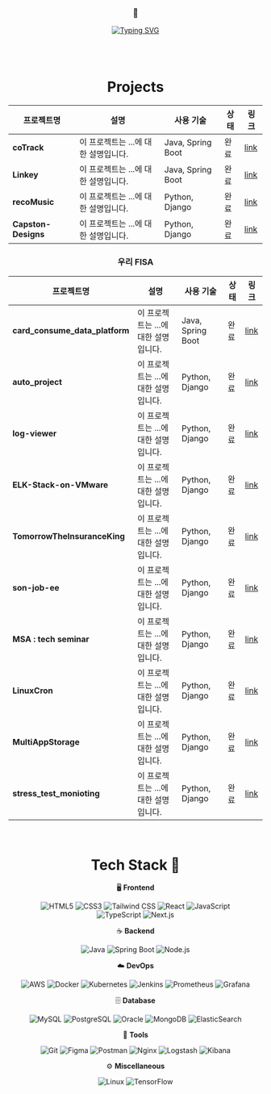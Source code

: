 <br><br>

<div align="center">
  <h3>💌</h3>
  <a href="https://git.io/typing-svg"><img src="https://readme-typing-svg.demolab.com?font=Readex+Pro&weight=300&size=33&pause=1000&color=31B7F7&center=true&vCenter=true&random=true&width=566&height=70&lines=Welcome+to+eundeom%E2%80%99s+GitHub!" alt="Typing SVG" /></a>


<br><br>

# Projects

| 프로젝트명       | 설명                                           | 사용 기술          | 상태        | 링크                           |
|------------------|------------------------------------------------|--------------------|-------------|--------------------------------|
| **coTrack**    | 이 프로젝트는 ...에 대한 설명입니다.          | Java, Spring Boot  | 완료     | [link](https://github.com/eundeom/coTrack)   |
| **Linkey**    | 이 프로젝트는 ...에 대한 설명입니다.          | Java, Spring Boot  | 완료     | [link](https://github.com/orgs/Seollal-TF-TEAM/repositories)   |
| **recoMusic**    | 이 프로젝트는 ...에 대한 설명입니다.          | Python, Django     | 완료        | [link](https://github.com/eundeom/recoMusic)   |
| **Capston-Designs**    | 이 프로젝트는 ...에 대한 설명입니다.          | Python, Django     | 완료        | [link](https://github.com/Capston-Designs)   |


### 우리 FISA
| 프로젝트명       | 설명                                           | 사용 기술          | 상태        | 링크                           |
|------------------|------------------------------------------------|--------------------|-------------|--------------------------------|
| **card_consume_data_platform**    | 이 프로젝트는 ...에 대한 설명입니다.          | Java, Spring Boot  | 완료     | [link](https://github.com/eundeom/card_consume_data_platform)   |
| **auto_project**    | 이 프로젝트는 ...에 대한 설명입니다.          | Python, Django     | 완료        | [link](https://github.com/eundeom/auto_project)   |
| **log-viewer**    | 이 프로젝트는 ...에 대한 설명입니다.          | Python, Django     | 완료        | [link](https://github.com/eundeom/log-viewer)   |
| **ELK-Stack-on-VMware**    | 이 프로젝트는 ...에 대한 설명입니다.          | Python, Django     | 완료        | [link](https://github.com/12-hours-is-enough/ELK-Stack-on-VMwaret)   |
| **TomorrowTheInsuranceKing**    | 이 프로젝트는 ...에 대한 설명입니다.          | Python, Django     | 완료        | [link](https://github.com/12-hours-is-enough/TomorrowTheInsuranceKing)   |
| **son-job-ee**    | 이 프로젝트는 ...에 대한 설명입니다.          | Python, Django     | 완료        | [link](https://github.com/12-hours-is-enough/son-job-ee)   |
| **MSA : tech seminar**    | 이 프로젝트는 ...에 대한 설명입니다.          | Python, Django     | 완료        | [link](https://github.com/12-hours-is-enough/seminar)   |
| **LinuxCron**    | 이 프로젝트는 ...에 대한 설명입니다.          | Python, Django     | 완료        | [link](https://github.com/WEAREKAWAII/LinuxCron)   |
| **MultiAppStorage**    | 이 프로젝트는 ...에 대한 설명입니다.          | Python, Django     | 완료        | [link](https://github.com/WEAREKAWAII/MultiAppStorage)   |
| **stress_test_monioting**    | 이 프로젝트는 ...에 대한 설명입니다.          | Python, Django     | 완료        | [link](https://github.com/WEAREHEJH/stress_test_monioting)   |

<br>




#  Tech Stack 🐬

<!-- Frontend -->
<p align=center>🖥️ <strong>Frontend</strong></p>
<div align=center class="badges">
  <img alt="HTML5" src="https://img.shields.io/badge/HTML5-B8001F?style=flat-square&logo=html5&logoColor=white&color=B8001F">
  <img alt="CSS3" src="https://img.shields.io/badge/CSS3-578FCA?style=flat-square&logo=CSS3">
  <img alt="Tailwind CSS" src="https://img.shields.io/badge/Tailwind%20CSS-48A6A7?style=flat-square&logo=tailwindcss&logoColor=FFFFFF"> 
  <img alt="React" src="https://img.shields.io/badge/React-0B192C?style=flat-square&logo=REACT"> 
  <img alt="JavaScript" src="https://img.shields.io/badge/JavaScript-F7DF1E?style=flat-square&logo=javascript&logoColor=black"> <br>
  <img alt="TypeScript" src="https://img.shields.io/badge/TypeScript-3178C6?style=flat-square&logo=typescript&logoColor=white"> 
  <img alt="Next.js" src="https://img.shields.io/badge/Next.js-000000?style=flat-square&logo=next.js&logoColor=white"> <br>
</div>

<!-- Backend -->
<p align=center>☕ <strong>Backend</strong></p>
<div align=center class="badges">
  <img alt="Java" src="https://img.shields.io/badge/Java-007396?style=flat-square&logo=java&logoColor=white">
  <img alt="Spring Boot" src="https://img.shields.io/badge/Spring%20Boot-6DB33F?style=flat-square&logo=springboot&logoColor=white">
  <img alt="Node.js" src="https://img.shields.io/badge/Node.js-5D8736?style=flat-square&logo=nodedotjs&logoColor=FFFFFF"> <br>
</div>

<!-- DevOps -->
<p align=center>☁️ <strong>DevOps</strong></p>
<div align=center class="badges">
  <img alt="AWS" src="https://img.shields.io/badge/AWS-232F3E?style=flat-square&logo=amazonaws&logoColor=white">
  <img alt="Docker" src="https://img.shields.io/badge/Docker-2496ED?style=flat-square&logo=docker&logoColor=white">
  <img alt="Kubernetes" src="https://img.shields.io/badge/Kubernetes-326CE5?style=flat-square&logo=kubernetes&logoColor=white"> 
  <img alt="Jenkins" src="https://img.shields.io/badge/Jenkins-D24939?style=flat-square&logo=jenkins&logoColor=white"> 
  <img alt="Prometheus" src="https://img.shields.io/badge/Prometheus-EC008C?style=flat-square&logo=prometheus&logoColor=white"> 
  <img alt="Grafana" src="https://img.shields.io/badge/Grafana-F46800?style=flat-square&logo=grafana&logoColor=white"> <br>
</div>

<!-- Database -->
<p align=center>🗄️ <strong>Database</strong></p>
<div align=center class="badges">
  <img alt="MySQL" src="https://img.shields.io/badge/MySQL-3674B5?style=flat-square&logo=MySQL&logoColor=FFFFFF">
  <img alt="PostgreSQL" src="https://img.shields.io/badge/PostgreSQL-336791?style=flat-square&logo=postgresql&logoColor=white"> 
  <img alt="Oracle" src="https://img.shields.io/badge/Oracle-F80000?style=flat-square&logo=oracle&logoColor=white">
  <img alt="MongoDB" src="https://img.shields.io/badge/MongoDB-3D8D7A?style=flat-square&logo=MongoDB&logoColor=FFFFFF">
  <img alt="ElasticSearch" src="https://img.shields.io/badge/Elasticsearch-005571?style=flat-square&logo=elasticsearch&logoColor=white"> <br>
</div>

<!-- Tools -->
<p align=center>🧰 <strong>Tools</strong></p>
<div align=center class="badges">
  <img alt="Git" src="https://img.shields.io/badge/Git-F05032?style=flat-square&logo=git&logoColor=white">
  <img alt="Figma" src="https://img.shields.io/badge/Figma-F24E1E?style=flat-square&logo=figma&logoColor=white">
  <img alt="Postman" src="https://img.shields.io/badge/Postman-FF6C37?style=flat-square&logo=postman&logoColor=white">
  <img alt="Nginx" src="https://img.shields.io/badge/Nginx-009639?style=flat-square&logo=nginx&logoColor=white"> 
  <img alt="Logstash" src="https://img.shields.io/badge/Logstash-9E1D1A?style=flat-square&logo=logstash&logoColor=white"> 
  <img alt="Kibana" src="https://img.shields.io/badge/Kibana-005571?style=flat-square&logo=kibana&logoColor=white">  <br>
</div>

<!-- Misc -->
<p align=center>⚙️ <strong>Miscellaneous</strong></p>
<div align=center class="badges">
  <img alt="Linux" src="https://img.shields.io/badge/Linux-000000?style=flat-square&logo=linux&logoColor=white">
  <img alt="TensorFlow" src="https://img.shields.io/badge/TensorFlow-FF6F00?style=flat-square&logo=tensorflow&logoColor=white">  <br>
</div>


</div>

